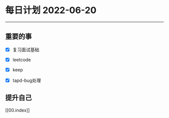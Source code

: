 #  每日计划 2022-06-20
---
## 重要的事
- [x]  复习面试基础
- [x]  leetcode
- [x] keep
- [x]  tapd-bug处理



## 提升自己

  



[[00.index]]








